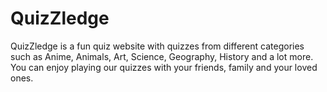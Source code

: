 #  QuizZledge

QuizZledge is a fun quiz website with quizzes from different categories such as Anime, Animals, Art, Science, Geography, History and a lot more.
You can enjoy playing our quizzes with your friends, family and your loved ones.
